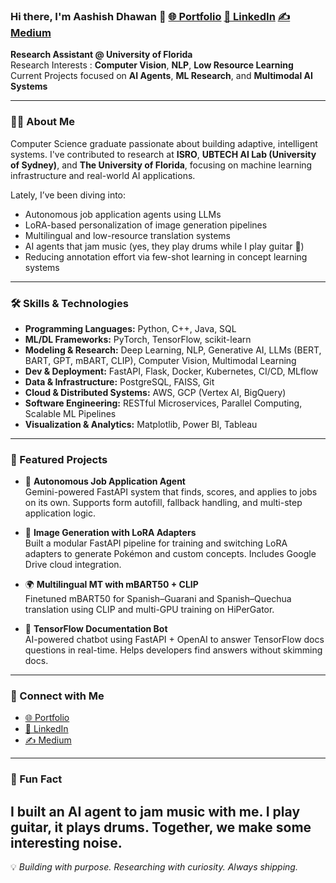 ### Hi there, I'm Aashish Dhawan 👋 [🌐 Portfolio](https://dhawan98.github.io/)  [💼 LinkedIn](https://linkedin.com/in/aashish-dhawan)   [✍️ Medium](https://medium.com/@aashishdhawan_2946)

**Research Assistant @ University of Florida**   
Research Interests : **Computer Vision**, **NLP**, **Low Resource Learning**    
Current Projects focused on **AI Agents**, **ML Research**, and **Multimodal AI Systems**    

---

### 👨‍💻 About Me

Computer Science graduate passionate about building adaptive, intelligent systems. I've contributed to research at **ISRO**, **UBTECH AI Lab (University of Sydney)**, and **The University of Florida**, focusing on machine learning infrastructure and real-world AI applications.


Lately, I’ve been diving into:
- Autonomous job application agents using LLMs  
- LoRA-based personalization of image generation pipelines  
- Multilingual and low-resource translation systems  
- AI agents that jam music (yes, they play drums while I play guitar 🎸)  
- Reducing annotation effort via few-shot learning in concept learning systems  

---

### 🛠️ Skills & Technologies

- **Programming Languages:** Python, C++, Java, SQL  
- **ML/DL Frameworks:** PyTorch, TensorFlow, scikit-learn   
- **Modeling & Research:** Deep Learning, NLP, Generative AI, LLMs (BERT, BART, GPT, mBART, CLIP), Computer Vision, Multimodal Learning  
- **Dev & Deployment:** FastAPI, Flask, Docker, Kubernetes, CI/CD, MLflow  
- **Data & Infrastructure:** PostgreSQL, FAISS, Git  
- **Cloud & Distributed Systems:** AWS, GCP (Vertex AI, BigQuery)  
- **Software Engineering:** RESTful Microservices, Parallel Computing, Scalable ML Pipelines  
- **Visualization & Analytics:** Matplotlib, Power BI, Tableau

---

### 🚀 Featured Projects

- 🤖 **Autonomous Job Application Agent**  
  Gemini-powered FastAPI system that finds, scores, and applies to jobs on its own. Supports form autofill, fallback handling, and multi-step application logic.

- 🎨 **Image Generation with LoRA Adapters**  
  Built a modular FastAPI pipeline for training and switching LoRA adapters to generate Pokémon and custom concepts. Includes Google Drive cloud integration.

- 🌍 **Multilingual MT with mBART50 + CLIP**  
  Finetuned mBART50 for Spanish–Guarani and Spanish–Quechua translation using CLIP and multi-GPU training on HiPerGator.

- 🧠 **TensorFlow Documentation Bot**  
  AI-powered chatbot using FastAPI + OpenAI to answer TensorFlow docs questions in real-time. Helps developers find answers without skimming docs.

---

### 🔗 Connect with Me

- [🌐 Portfolio](https://dhawan98.github.io/)  
- [💼 LinkedIn](https://linkedin.com/in/aashish-dhawan)  
- [✍️ Medium](https://medium.com/@aashishdhawan_2946)

---

### 🎯 Fun Fact
I built an AI agent to jam music with me. I play guitar, it plays drums. Together, we make some interesting noise.
---

💡 _Building with purpose. Researching with curiosity. Always shipping._
